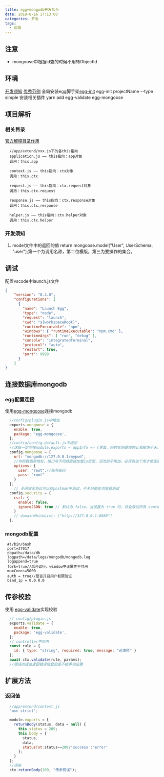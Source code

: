 ```yaml
---
title: egg+mongodb开发后台
date: 2019-8-16 17:13:00
categories: 开发
tags:
  - 后端
---
```

## 注意
- mongoose中根据id查的时候不用转ObjectId

## 环境
[开发须知](https://eggjs.org/zh-cn/tutorials/index.html)
[优秀范例](https://github.com/levinhax/Egg-API)
全局安装egg脚手架[egg-init](https://github.com/eggjs/egg-init)
egg-init projectName --type simple
安装相关插件
yarn add egg-validate egg-mongoose
## 项目解析
### 相关目录
[官方解释目录作用](https://eggjs.org/zh-cn/basics/structure.html#mobileAside)

``` 
  //app/extend/xxx.js下的各this指向
  application.js —— this指向：app对象
  调用：this.app

  context.js —— this指向：ctx对象
  调用：this.ctx

  request.js —— this指向：ctx.request对象
  调用：this.ctx.request

  response.js —— this指向：ctx.response对象
  调用：this.ctx.response

  helper.js —— this指向：ctx.helper对象
  调用：this.ctx.helper
```
### 开发须知
1. model文件中的返回的值  return mongoose.model("User", UserSchema, "user");第一个为调用名称，第二位模版，第三为要操作的集合。
## 调试
配置vscode中launch.js文件

```json
{
    "version": "0.2.0",
    "configurations": [
      {
        "name": "Launch Egg",
        "type": "node",
        "request": "launch",
        "cwd": "${workspaceRoot}",
        "runtimeExecutable": "npm",
        "windows": { "runtimeExecutable": "npm.cmd" },
        "runtimeArgs": [ "run", "debug" ],
        "console": "integratedTerminal",
        "protocol": "auto",
        "restart": true,
        "port": 9999
      }
    ]
}
```
## 连接数据库mongodb
### egg配置连接
使用[egg-mongoose](https://github.com/eggjs/egg-mongoose#readme)连接mongodb

```js
  //config/plugin.js中增加
  exports.mongoose = {
    enable: true,
    package: 'egg-mongoose',
  };
  //config/config.default.js中增加
  //这段一定写在module.exports = appInfo => {里面，妈的官网是错的让我捯饬半天。
  config.mongoose = {
    url: "mongodb://127.0.0.1/mypwd",
    //你的数据库地址，端口号不同就直接加载ip后面，没改则不用加，必须有这个库才能连接成功
    options: {
      user: "root",//账号密码
      pass: "root"
    }
  };
    // 关闭安全协议可以在postman中测试，不关只能在浏览器测试
  config.security = {
    csrf: {
      enable: false,
      ignoreJSON: true // 默认为 false，当设置为 true 时，将会放过所有 content-type 为 `application/json` 的请求
    }
    // domainWhiteList: ["http://127.0.0.1:8080"]
  };
```
### mongodb配置
```
 #!/bin/bash
 port=27017
 dbpath=/data/db
 logpath=/data/logs/mongodb/mongodb.log
 logappend=true
 fork=true//后台运行，window中该属性不可用
 maxConns=5000
 auth = true//是否开启用户权限验证
 bind_ip = 0.0.0.0
```
## 传参校验

使用 [egg-validate](https://github.com/eggjs/egg-validate#readme)实现校验
```js
  // config/plugin.js
  exports.validate = {
    enable: true,
    package: 'egg-validate',
  };
  // controller中应用
  const rule = {
    id: { type: "string", required: true, message: "必填项" }
  };
  await ctx.validate(rule, params);
  //错误的话会返回错误信息但是不能手动设置
```
## 扩展方法
### 返回值
```js
  //app/extend/context.js
  "use strict";

  module.exports = {
    returnBody(status, data = null) {
      this.status = 200;
      this.body = {
        status,
        data,
        statusTxt:status==200?'success':'error'
      };
    }
  };
  //调用
  ctx.returnBody(100, "传参有误");
```
